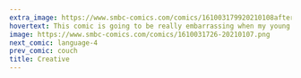 ```yaml
---
extra_image: https://www.smbc-comics.com/comics/161003179920210108after.png
hovertext: This comic is going to be really embarrassing when my young adult fiction period comes along.
image: https://www.smbc-comics.com/comics/1610031726-20210107.png
next_comic: language-4
prev_comic: couch
title: Creative
---
```


